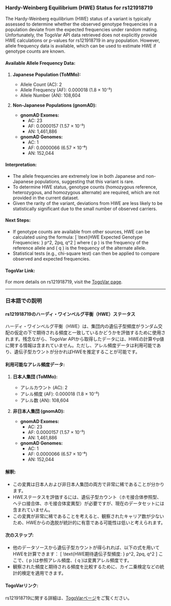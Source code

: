 ### Hardy-Weinberg Equilibrium (HWE) Status for rs121918719

The Hardy-Weinberg equilibrium (HWE) status of a variant is typically assessed to determine whether the observed genotype frequencies in a population deviate from the expected frequencies under random mating. Unfortunately, the TogoVar API data retrieved does not explicitly provide HWE calculations or p-values for rs121918719 in any population. However, allele frequency data is available, which can be used to estimate HWE if genotype counts are known.

#### Available Allele Frequency Data:
1. **Japanese Population (ToMMo):**
   - Allele Count (AC): 2
   - Allele Frequency (AF): 0.000018 (1.8 × 10⁻⁵)
   - Allele Number (AN): 108,604

2. **Non-Japanese Populations (gnomAD):**
   - **gnomAD Exomes:**
     - AC: 23
     - AF: 0.0000157 (1.57 × 10⁻⁵)
     - AN: 1,461,886
   - **gnomAD Genomes:**
     - AC: 1
     - AF: 0.0000066 (6.57 × 10⁻⁶)
     - AN: 152,044

#### Interpretation:
- The allele frequencies are extremely low in both Japanese and non-Japanese populations, suggesting that this variant is rare.
- To determine HWE status, genotype counts (homozygous reference, heterozygous, and homozygous alternate) are required, which are not provided in the current dataset.
- Given the rarity of the variant, deviations from HWE are less likely to be statistically significant due to the small number of observed carriers.

#### Next Steps:
- If genotype counts are available from other sources, HWE can be calculated using the formula:
  \[
  \text{HWE Expected Genotype Frequencies: } p^2, 2pq, q^2
  \]
  where \( p \) is the frequency of the reference allele and \( q \) is the frequency of the alternate allele.
- Statistical tests (e.g., chi-square test) can then be applied to compare observed and expected frequencies.

#### TogoVar Link:
For more details on rs121918719, visit the [TogoVar page](https://togovar.org/variant/tgv223900031).

---

### 日本語での説明

#### rs121918719のハーディ・ワインベルグ平衡（HWE）ステータス

ハーディ・ワインベルグ平衡（HWE）は、集団内の遺伝子型頻度がランダム交配の仮定の下で期待される頻度と一致しているかどうかを評価するために使用されます。残念ながら、TogoVar APIから取得したデータには、HWEの計算やp値に関する情報は含まれていません。ただし、アレル頻度データは利用可能であり、遺伝子型カウントが分かればHWEを推定することが可能です。

#### 利用可能なアレル頻度データ:
1. **日本人集団 (ToMMo):**
   - アレルカウント (AC): 2
   - アレル頻度 (AF): 0.000018 (1.8 × 10⁻⁵)
   - アレル数 (AN): 108,604

2. **非日本人集団 (gnomAD):**
   - **gnomAD Exomes:**
     - AC: 23
     - AF: 0.0000157 (1.57 × 10⁻⁵)
     - AN: 1,461,886
   - **gnomAD Genomes:**
     - AC: 1
     - AF: 0.0000066 (6.57 × 10⁻⁶)
     - AN: 152,044

#### 解釈:
- この変異は日本人および非日本人集団の両方で非常に稀であることが分かります。
- HWEステータスを評価するには、遺伝子型カウント（ホモ接合体参照型、ヘテロ接合体、ホモ接合体変異型）が必要ですが、現在のデータセットには含まれていません。
- この変異が非常に稀であることを考えると、観察されたキャリア数が少ないため、HWEからの逸脱が統計的に有意である可能性は低いと考えられます。

#### 次のステップ:
- 他のデータソースから遺伝子型カウントが得られれば、以下の式を用いてHWEを計算できます：
  \[
  \text{HWE期待遺伝子型頻度: } p^2, 2pq, q^2
  \]
  ここで、\( p \)は参照アレル頻度、\( q \)は変異アレル頻度です。
- 観察された頻度と期待される頻度を比較するために、カイ二乗検定などの統計的検定を適用できます。

#### TogoVarリンク:
rs121918719に関する詳細は、[TogoVarページ](https://togovar.org/variant/tgv223900031)をご覧ください。